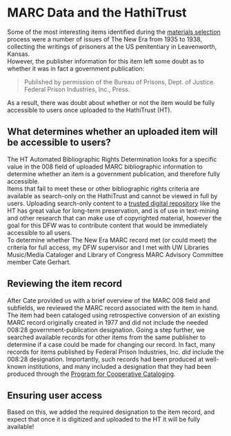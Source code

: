 # MARC Data and the HathiTrust  
Some of the most interesting items identified during the [materials selection](MaterialsSelection.md) process were a number of issues of The New Era from 1935 to 1938, collecting the writings of prisoners at the US penitentiary in Leavenworth, Kansas.  
However, the publisher information for this item left some doubt as to whether it was in fact a government publication:  
  
> Published by permission of the Bureau of Prisons, Dept. of Justice.  
> Federal Prison Industries, Inc., Press.  
  
As a result, there was doubt about whether or not the item would be fully accessible to users once uploaded to the HathiTrust (HT). 
## What determines whether an uploaded item will be accessible to users?  
The HT Automated Bibliographic Rights Determination looks for a specific value in the 008 field of uploaded MARC bibliographic information to determine whether an item is a government publication, and therefore fully accessible.  
Items that fail to meet these or other bibliographic rights criteria are available as search-only on the HathiTrust and cannot be viewed in full by users. Uploading search-only content to a [trusted digital repository](https://www.hathitrust.org/trac) like the HT has great value for long-term preservation, and is of use in text-mining and other research that can make use of copyrighted material, however the goal for this DFW was to contribute content that would be immediately accessible to all users.  
To determine whether The New Era MARC record met (or could meet) the criteria for full access, my DFW supervisor and I met with UW Libraries Music/Media Cataloger and Library of Congress MARC Advisory Committee member Cate Gerhart.  
## Reviewing the item record  
After Cate provided us with a brief overview of the MARC 008 field and subfields, we reviewed the MARC record associated with the item in hand.  
The item had been cataloged using retrospective conversion of an existing MARC record originally created in 1977 and did not include the needed 008:28 government-publication designation. 
Going a step further, we searched available records for other items from the same publisher to determine if a case could be made for changing our record. In fact, many records for items published by Federal Prison Industries, Inc. *did* include the 008:28 designation. Importantly, such records had been produced at well-known institutions, and many included a designation that they had been produced through the [Program for Cooperative Cataloging](https://www.loc.gov/aba/pcc/).  
## Ensuring user access  
Based on this, we added the required designation to the item record, and expect that once it is digitized and uploaded to the HT it will be fully available!
